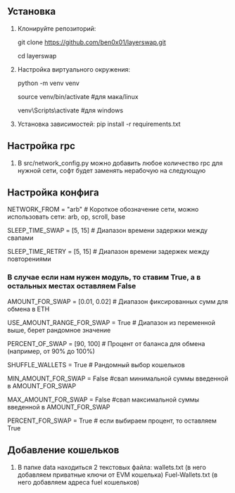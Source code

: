 ## Установка
1) Клонируйте репозиторий:
   
   git clone https://github.com/ben0x01/layerswap.git
   
   cd layerswap

2) Настройка виртуального окружения:
  
   python -m venv venv

     source venv/bin/activate  #для мака/linux

     venv\Scripts\activate #для windows

3) Установка зависимостей:
  pip install -r requirements.txt


## Настройка rpc
1) В src/network_config.py можно добавить любое количество rpc для нужной сети, софт будет заменять нерабочую на следующую


## Настройка конфига

NETWORK_FROM = "arb"  # Короткое обозначение сети, можно использовать сети: arb, op, scroll, base

SLEEP_TIME_SWAP = [5, 15]  # Диапазон времени задержки между свапами

SLEEP_TIME_RETRY = [5, 15] # Диапазон времени задержек между повторениями


### В случае если нам нужен модуль, то ставим True, а в остальных местах оставляем False

AMOUNT_FOR_SWAP = [0.01, 0.02]  # Диапазон фиксированных сумм для обмена в ETH

USE_AMOUNT_RANGE_FOR_SWAP = True # Диапазон из переменной выше, берет рандомное значение

PERCENT_OF_SWAP = [90, 100]  # Процент от баланса для обмена (например, от 90% до 100%)

SHUFFLE_WALLETS = True  # Рандомный выбор кошельков

MIN_AMOUNT_FOR_SWAP = False #свап минимальной суммы введенной в AMOUNT_FOR_SWAP

MAX_AMOUNT_FOR_SWAP = False #свап максимальной суммы введенной в AMOUNT_FOR_SWAP

PERCENT_FOR_SWAP = True # если выбираем процент, то оставляем True


## Добавление кошельков
1) В папке data находиться 2 текстовых файла:
wallets.txt (в него добавляем приватные ключи от EVM кошелька) 
Fuel-Wallets.txt (в него добавляем адреса fuel кошельков)
